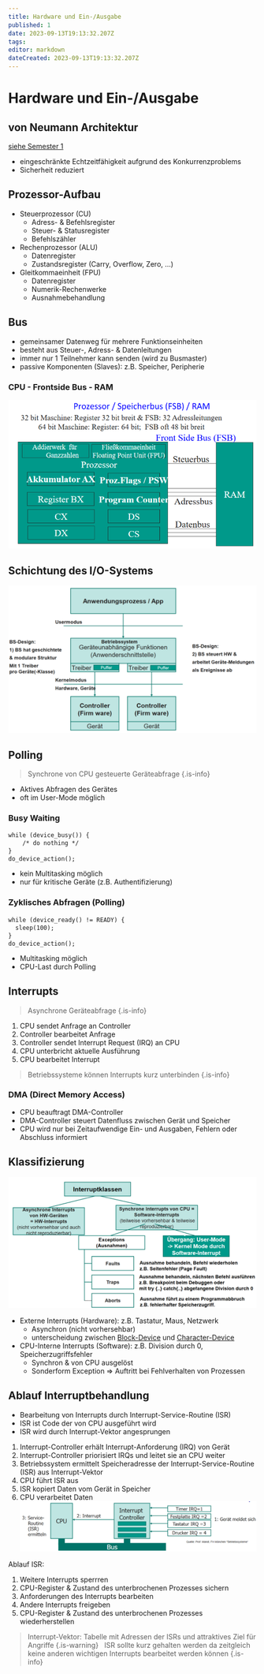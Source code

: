 ```yaml
---
title: Hardware und Ein-/Ausgabe
published: 1
date: 2023-09-13T19:13:32.207Z
tags: 
editor: markdown
dateCreated: 2023-09-13T19:13:32.207Z
---
```


# Hardware und Ein-/Ausgabe

## von Neumann Architektur

[siehe Semester 1](/fom/semester-1/hardware-grundlagen/klausurvorbereitung.md#von-neumann-architektur)

- eingeschränkte Echtzeitfähigkeit aufgrund des Konkurrenzproblems
- Sicherheit reduziert

## Prozessor-Aufbau

- Steuerprozessor (CU)
  - Adress- & Befehlsregister
  - Steuer- & Statusregister
  - Befehlszähler
- Rechenprozessor (ALU)
  - Datenregister
  - Zustandsregister (Carry, Overflow, Zero, ...)
- Gleitkommaeinheit (FPU)
  - Datenregister
  - Numerik-Rechenwerke
  - Ausnahmebehandlung

## Bus

- gemeinsamer Datenweg für mehrere Funktionseinheiten
- besteht aus Steuer-, Adress- & Datenleitungen
- immer nur 1 Teilnehmer kann senden (wird zu Busmaster)
- passive Komponenten (Slaves): z.B. Speicher, Peripherie

### CPU - Frontside Bus - RAM

![cpu-fsb-ram](cpu-fsb-ram.png)

## Schichtung des I/O-Systems

![Schichtung](io-schichtung.png)

## Polling

> Synchrone von CPU gesteuerte Geräteabfrage
{.is-info}

- Aktives Abfragen des Gerätes
- oft im User-Mode möglich

### Busy Waiting

```pseudocode
while (device_busy()) {
    /* do nothing */
}
do_device_action();
```

- kein Multitasking möglich
- nur für kritische Geräte (z.B. Authentifizierung)

### Zyklisches Abfragen (Polling)

```pseudocode
while (device_ready() != READY) {
  sleep(100);
}
do_device_action();
```

- Multitasking möglich
- CPU-Last durch Polling

## Interrupts

> Asynchrone Geräteabfrage
{.is-info}

1. CPU sendet Anfrage an Controller
1. Controller bearbeitet Anfrage
1. Controller sendet Interrupt Request (IRQ) an CPU
1. CPU unterbricht aktuelle Ausführung
1. CPU bearbeitet Interrupt

> Betriebssysteme können Interrupts kurz unterbinden
{.is-info}

### DMA (Direct Memory Access)

- CPU beauftragt DMA-Controller
- DMA-Controller steuert Datenfluss zwischen Gerät und Speicher
- CPU wird nur bei Zeitaufwendige Ein- und Ausgaben, Fehlern oder Abschluss informiert

## Klassifizierung

![Interruptklassifizierung](Interruptklassifizierung.png)

- Externe Interrupts (Hardware): z.B. Tastatur, Maus, Netzwerk
  - Asynchron (nicht vorhersehbar)
  - unterscheidung zwischen [Block-Device](/fom/semester-1/hardware-grundlagen/Klausurvorbereitung2.md#block-device) und [Character-Device](/fom/semester-1/hardware-grundlagen/Klausurvorbereitung2.md#char-device)
- CPU-Interne Interrupts (Software): z.B. Division durch 0, Speicherzugriffsfehler
  - Synchron & von CPU ausgelöst
  - Sonderform Exception => Auftritt bei Fehlverhalten von Prozessen

## Ablauf Interruptbehandlung

- Bearbeitung von Interrupts durch Interrupt-Service-Routine (ISR)
- ISR ist Code der von CPU ausgeführt wird
- ISR wird durch Interrupt-Vektor angesprungen

1. Interrupt-Controller erhält Interrupt-Anforderung (IRQ) von Gerät
1. Interrupt-Controller priorisiert IRQs und leitet sie an CPU weiter
1. Betriebssystem ermittelt Speicheradresse der Interrupt-Service-Routine (ISR) aus Interrupt-Vektor
1. CPU führt ISR aus
1. ISR kopiert Daten vom Gerät in Speicher
1. CPU verarbeitet Daten
![Interruptbehandlung](Interruptbehandlung.png)

Ablauf ISR:

1. Weitere Interrupts sperrren
1. CPU-Register & Zustand des unterbrochenen Prozesses sichern
1. Anforderungen des Interrupts bearbeiten
1. Andere Interrupts freigeben
1. CPU-Register & Zustand des unterbrochenen Prozesses wiederherstellen

> Interrupt-Vektor: Tabelle mit Adressen der ISRs und attraktives Ziel für Angriffe
{.is-warning}
&nbsp;
> ISR sollte kurz gehalten werden da zeitgleich keine anderen wichtigen Interrupts bearbeitet werden können
{.is-info}
